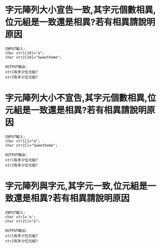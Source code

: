 
# 字元陣列大小宣告一致,其字元個數相異,位元組是一致還是相異?若有相異請說明原因
```
INPUT輸入:
char str1[10]="a";		
char str2[10]="Sweethome";

OUTPUT輸出:
str1有多少位元組?
str2有多少位元組?
```

# 字元陣列大小不宣告,其字元個數相異,位元組是一致還是相異?若有相異請說明原因
```
INPUT輸入:
char str1[]="a";		
char str2[]="Sweethome";

OUTPUT輸出:
str1有多少位元組?
str2有多少位元組?
```

# 字元陣列與字元,其字元一致,位元組是一致還是相異?若有相異請說明原因
```
INPUT輸入:
char str1='a';		
char str2[]="a";

OUTPUT輸出:
str1有多少位元組?
str2有多少位元組?
```
